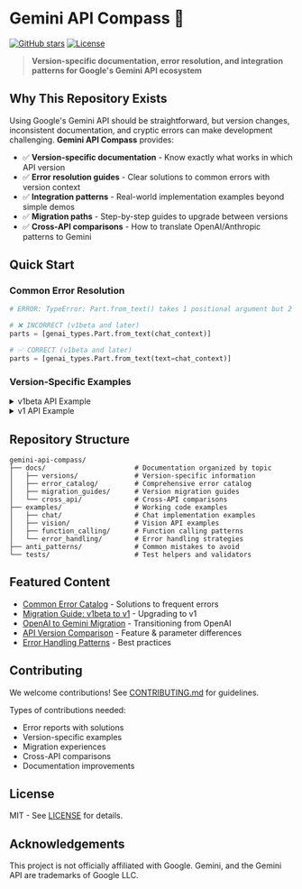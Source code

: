 # Gemini API Compass 🧭

[![GitHub stars](https://img.shields.io/github/stars/lostmindai008/gemini-api-compass.svg?style=social&label=Star&maxAge=2592000)](https://github.com/lostmindai/gemini-api-compass) [![License](https://img.shields.io/badge/License-MIT-blue.svg)](https://opensource.org/licenses/MIT)

> **Version-specific documentation, error resolution, and integration patterns for Google's Gemini API ecosystem**

## Why This Repository Exists

Using Google's Gemini API should be straightforward, but version changes, inconsistent documentation, and cryptic errors can make development challenging. **Gemini API Compass** provides:

- ✅ **Version-specific documentation** - Know exactly what works in which API version
- ✅ **Error resolution guides** - Clear solutions to common errors with version context
- ✅ **Integration patterns** - Real-world implementation examples beyond simple demos
- ✅ **Migration paths** - Step-by-step guides to upgrade between versions
- ✅ **Cross-API comparisons** - How to translate OpenAI/Anthropic patterns to Gemini

## Quick Start

### Common Error Resolution

```python
# ERROR: TypeError: Part.from_text() takes 1 positional argument but 2 were given

# ❌ INCORRECT (v1beta and later)
parts = [genai_types.Part.from_text(chat_context)]

# ✅ CORRECT (v1beta and later)
parts = [genai_types.Part.from_text(text=chat_context)]
```

### Version-Specific Examples

<details>
<summary>v1beta API Example</summary>

```python
from google import genai
from google.genai import types as genai_types

client = genai.Client(api_key="YOUR_API_KEY")

# v1beta usage for chat
response = client.models.generate_content(
    model="gemini-1.5-pro",
    contents=[
        genai_types.Content(
            role="user",
            parts=[genai_types.Part.from_text(text="Hello, how are you?")]
        )
    ]
)
print(response.text)
```
</details>

<details>
<summary>v1 API Example</summary>

```python
from google import genai
from google.genai import types as genai_types

client = genai.Client(api_key="YOUR_API_KEY")

# v1 usage for chat
response = client.models.generate_content(
    model="gemini-1.5-pro",
    contents="Hello, how are you?"  # Simple string works in v1
)
print(response.text)
```
</details>

## Repository Structure

```
gemini-api-compass/
├── docs/                      # Documentation organized by topic
│   ├── versions/              # Version-specific information
│   ├── error_catalog/         # Comprehensive error catalog
│   ├── migration_guides/      # Version migration guides
│   └── cross_api/             # Cross-API comparisons
├── examples/                  # Working code examples
│   ├── chat/                  # Chat implementation examples
│   ├── vision/                # Vision API examples
│   ├── function_calling/      # Function calling patterns
│   └── error_handling/        # Error handling strategies
├── anti_patterns/             # Common mistakes to avoid
└── tests/                     # Test helpers and validators
```

## Featured Content

- [Common Error Catalog](docs/error_catalog/README.md) - Solutions to frequent errors
- [Migration Guide: v1beta to v1](docs/migration_guides/beta_to_v1.md) - Upgrading to v1
- [OpenAI to Gemini Migration](docs/cross_api/openai_to_gemini.md) - Transitioning from OpenAI
- [API Version Comparison](docs/versions/version_comparison.md) - Feature & parameter differences
- [Error Handling Patterns](examples/error_handling/README.md) - Best practices

## Contributing

We welcome contributions! See [CONTRIBUTING.md](CONTRIBUTING.md) for guidelines.

Types of contributions needed:
- Error reports with solutions
- Version-specific examples
- Migration experiences
- Cross-API comparisons
- Documentation improvements

## License

MIT - See [LICENSE](LICENSE) for details.

## Acknowledgements

This project is not officially affiliated with Google. Gemini, and the Gemini API are trademarks of Google LLC.
